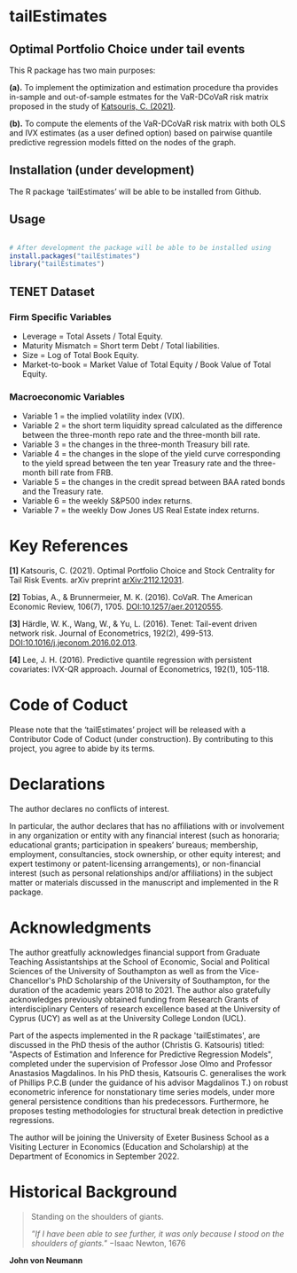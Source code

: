 # tailEstimates

## Optimal Portfolio Choice under tail events

This R package has two main purposes:

$\textbf{(a).}$ To implement the optimization and estimation procedure tha provides in-sample and out-of-sample estmates for the VaR-DCoVaR risk matrix proposed in the study of [Katsouris, C. (2021)](https://arxiv.org/abs/2112.12031).

$\textbf{(b).}$ To compute the elements of the VaR-DCoVaR risk matrix with both OLS and IVX estimates (as a user defined option) based on pairwise quantile predictive regression models fitted on the nodes of the graph.

## Installation (under development)

The R package ‘tailEstimates’ will be able to be installed from Github.

## Usage 

```R

# After development the package will be able to be installed using
install.packages("tailEstimates")
library("tailEstimates")

```


## TENET Dataset

### Firm Specific Variables

- Leverage = Total Assets / Total Equity.
- Maturity Mismatch = Short term Debt / Total liabilities.
- Size = Log of Total Book Equity.
- Market-to-book = Market Value of Total Equity / Book Value of Total Equity.

### Macroeconomic Variables

- Variable 1 = the implied volatility index (VIX).
- Variable 2 = the short term liquidity spread calculated as the difference between the three-month repo rate and the three-month bill rate.
- Variable 3 = the changes in the three-month Treasury bill rate.
- Variable 4 = the changes in the slope of the yield curve corresponding to the yield spread between the ten year Treasury rate and the three-month bill rate from FRB.
- Variable 5 = the changes in the credit spread between BAA rated bonds and the Treasury rate.
- Variable 6 = the weekly S&P500 index returns.
- Variable 7 = the weekly Dow Jones US Real Estate index returns.

# Key References

$\textbf{[1]}$ Katsouris, C. (2021). Optimal Portfolio Choice and Stock Centrality for Tail Risk Events. arXiv preprint [arXiv:2112.12031](https://arxiv.org/abs/2112.12031).

$\textbf{[2]}$ Tobias, A., & Brunnermeier, M. K. (2016). CoVaR. The American Economic Review, 106(7), 1705. [DOI:10.1257/aer.20120555](https://www.aeaweb.org/articles?id=10.1257/aer.20120555).

$\textbf{[3]}$ Härdle, W. K., Wang, W., & Yu, L. (2016). Tenet: Tail-event driven network risk. Journal of Econometrics, 192(2), 499-513. [DOI:10.1016/j.jeconom.2016.02.013](https://www.sciencedirect.com/science/article/pii/S0304407616300161).  

$\textbf{[4]}$ Lee, J. H. (2016). Predictive quantile regression with persistent covariates: IVX-QR approach. Journal of Econometrics, 192(1), 105-118.

# Code of Coduct

Please note that the ‘tailEstimates’ project will be released with a Contributor Code of Coduct (under construction). By contributing to this project, you agree to abide by its terms.

# Declarations

The author declares no conflicts of interest.

In particular, the author declares that has no affiliations with or involvement in any organization or entity with any financial interest (such as honoraria; educational grants; participation in speakers’ bureaus; membership, employment, consultancies, stock ownership, or other equity interest; and expert testimony or patent-licensing arrangements), or non-financial interest (such as personal relationships and/or affiliations) in the subject matter or materials discussed in the manuscript and implemented in the R package.

# Acknowledgments

The author greatfully acknowledges financial support from Graduate Teaching Assistantships at the School of Economic, Social and Political Sciences of the University of Southampton as well as from the Vice-Chancellor's PhD Scholarship of the University of Southampton, for the duration of the academic years 2018 to 2021. The author also gratefully acknowledges previously obtained funding from Research Grants of interdisciplinary Centers of research excellence based at the University of Cyprus (UCY) as well as at the University College London (UCL).

Part of the aspects implemented in the R package 'tailEstimates', are discussed in the PhD thesis of the author (Christis G. Katsouris) titled: "Aspects of Estimation and Inference for Predictive Regression Models", completed under the supervision of Professor Jose Olmo and Professor Anastasios Magdalinos. In his PhD thesis, Katsouris C. generalises the work of Phillips P.C.B (under the guidance of his advisor Magdalinos T.) on robust econometric inference for nonstationary time series models, under more general persistence conditions than his predecessors. Furthermore, he proposes testing methodologies for structural break detection in predictive regressions.

The author will be joining the University of Exeter Business School as a Visiting Lecturer in Economics (Education and Scholarship) at the Department of Economics in September 2022.

# Historical Background

> Standing on the shoulders of giants.
> 
> $\textit{''If I have been able to see further, it was only because I stood on the shoulders of giants."}$
> $- \text{Isaac Newton, 1676}$ 

$\textbf{John von Neumann}$
